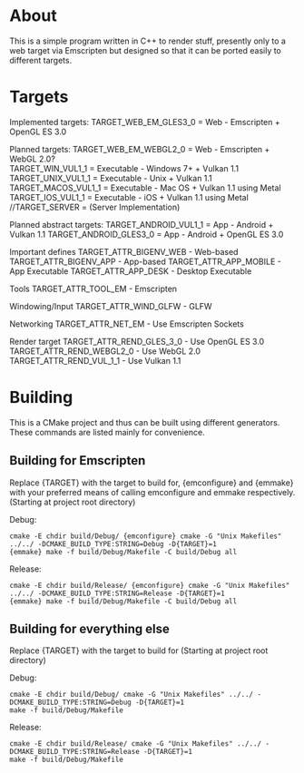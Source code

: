About
=====

This is a simple program written in C++ to render stuff, presently only to a web target via Emscripten
but designed so that it can be ported easily to different targets.


Targets
=======

Implemented targets:
TARGET_WEB_EM_GLES3_0 = Web - Emscripten + OpenGL ES 3.0

Planned targets:
TARGET_WEB_EM_WEBGL2_0 = Web - Emscripten + WebGL 2.0?  
TARGET_WIN_VUL1_1 = Executable - Windows 7+ + Vulkan 1.1
TARGET_UNIX_VUL1_1 = Executable - Unix + Vulkan 1.1
TARGET_MACOS_VUL1_1 = Executable - Mac OS + Vulkan 1.1 using Metal
TARGET_IOS_VUL1_1 = Executable - iOS + Vulkan 1.1 using Metal
//TARGET_SERVER = (Server Implementation)

Planned abstract targets:
TARGET_ANDROID_VUL1_1 = App - Android + Vulkan 1.1
TARGET_ANDROID_GLES3_0 = App - Android + OpenGL ES 3.0

Important defines
TARGET_ATTR_BIGENV_WEB - Web-based
TARGET_ATTR_BIGENV_APP - App-based
TARGET_ATTR_APP_MOBILE - App Executable
TARGET_ATTR_APP_DESK - Desktop Executable

Tools
TARGET_ATTR_TOOL_EM - Emscripten

Windowing/Input
TARGET_ATTR_WIND_GLFW - GLFW

Networking
TARGET_ATTR_NET_EM - Use Emscripten Sockets

Render target
TARGET_ATTR_REND_GLES_3_0 - Use OpenGL ES 3.0
TARGET_ATTR_REND_WEBGL2_0 - Use WebGL 2.0
TARGET_ATTR_REND_VUL_1_1  - Use Vulkan 1.1


Building
========

This is a CMake project and thus can be built using different generators. These commands are listed mainly for convenience.

Building for Emscripten
-----------------------

Replace {TARGET} with the target to build for, {emconfigure} and {emmake} with your preferred means of calling emconfigure and emmake respectively.
(Starting at project root directory)

Debug:  
```
cmake -E chdir build/Debug/ {emconfigure} cmake -G "Unix Makefiles" ../../ -DCMAKE_BUILD_TYPE:STRING=Debug -D{TARGET}=1 
{emmake} make -f build/Debug/Makefile -C build/Debug all
```

Release: 
```
cmake -E chdir build/Release/ {emconfigure} cmake -G "Unix Makefiles" ../../ -DCMAKE_BUILD_TYPE:STRING=Release -D{TARGET}=1 
{emmake} make -f build/Debug/Makefile -C build/Debug all
```


Building for everything else
----------------------------

Replace {TARGET} with the target to build for 
(Starting at project root directory) 

Debug:  
```
cmake -E chdir build/Debug/ cmake -G "Unix Makefiles" ../../ -DCMAKE_BUILD_TYPE:STRING=Debug -D{TARGET}=1 
make -f build/Debug/Makefile
```

Release: 
```
cmake -E chdir build/Release/ cmake -G "Unix Makefiles" ../../ -DCMAKE_BUILD_TYPE:STRING=Release -D{TARGET}=1 
make -f build/Debug/Makefile
```

